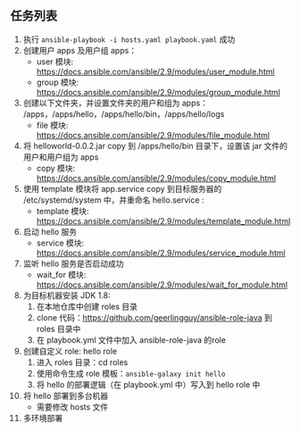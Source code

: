 ## 任务列表
1. 执行 `ansible-playbook -i hosts.yaml playbook.yaml` 成功
2. 创建用户 apps 及用户组 apps：
    * user 模块: https://docs.ansible.com/ansible/2.9/modules/user_module.html
    * group 模块: https://docs.ansible.com/ansible/2.9/modules/group_module.html
3. 创建以下文件夹，并设置文件夹的用户和组为 apps：
    /apps，/apps/hello，/apps/hello/bin，/apps/hello/logs
    * file 模块: https://docs.ansible.com/ansible/2.9/modules/file_module.html
4. 将 helloworld-0.0.2.jar copy 到 /apps/hello/bin 目录下，设置该 jar 文件的用户和用户组为 apps
    * copy 模块: https://docs.ansible.com/ansible/2.9/modules/copy_module.html
5. 使用 template 模块将 app.service copy 到目标服务器的 /etc/systemd/system 中，并重命名 hello.service :
    * template 模块: https://docs.ansible.com/ansible/2.9/modules/template_module.html
6. 启动 hello 服务
    * service 模块: https://docs.ansible.com/ansible/2.9/modules/service_module.html
7. 监听 hello 服务是否启动成功
    * wait_for 模块: https://docs.ansible.com/ansible/2.9/modules/wait_for_module.html
8. 为目标机器安装 JDK 1.8:
    1. 在本地仓库中创建 roles 目录
    2. clone 代码：https://github.com/geerlingguy/ansible-role-java 到 roles 目录中
    3. 在 playbook.yml 文件中加入 ansible-role-java 的role
9. 创建自定义 role: hello role
    1. 进入 roles 目录：cd roles
    2. 使用命令生成 role 模板：`ansible-galaxy init hello`
    3. 将 hello 的部署逻辑（在 playbook.yml 中）写入到 hello role 中
10. 将 hello 部署到多台机器
    * 需要修改 hosts 文件
11. 多环境部署